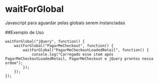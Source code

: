 # waitForGlobal
Javascript para aguardar pelas globais serem instanciadas

##Exemplo de Uso
```JS
waitForGlobal("jQuery", function() {
	waitForGlobal("PagarMeCheckout", function() {
		waitForGlobal("PagarMeCheckoutLoadedRetail", function() {
			console.log("Carregado esse item após PagarMeCheckoutLoadedRetail, PagarMeCheckout e jQuery prontos nessa ordem");
		});
	});
});
```
